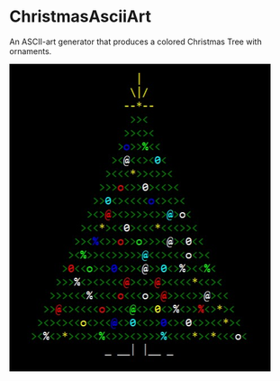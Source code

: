# ChristmasAsciiArt

An ASCII-art generator that produces a colored Christmas Tree with ornaments.

![ASCII Christmas Tree](tree.jpg)
